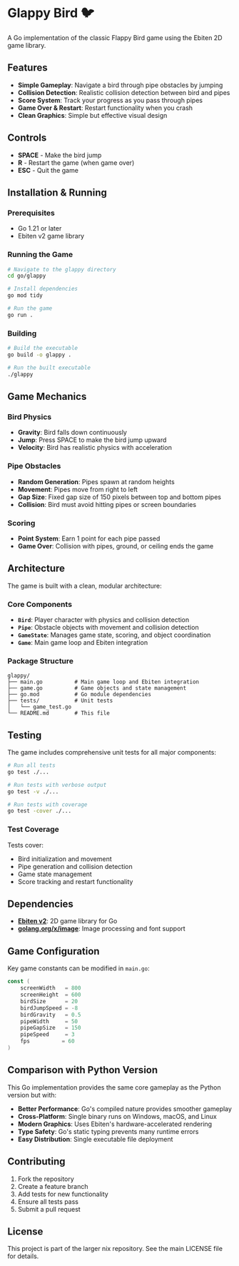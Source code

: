 # Glappy Bird 🐦

A Go implementation of the classic Flappy Bird game using the Ebiten 2D game library.

## Features

- **Simple Gameplay**: Navigate a bird through pipe obstacles by jumping
- **Collision Detection**: Realistic collision detection between bird and pipes
- **Score System**: Track your progress as you pass through pipes
- **Game Over & Restart**: Restart functionality when you crash
- **Clean Graphics**: Simple but effective visual design

## Controls

- **SPACE** - Make the bird jump
- **R** - Restart the game (when game over)
- **ESC** - Quit the game

## Installation & Running

### Prerequisites

- Go 1.21 or later
- Ebiten v2 game library

### Running the Game

```bash
# Navigate to the glappy directory
cd go/glappy

# Install dependencies
go mod tidy

# Run the game
go run .
```

### Building

```bash
# Build the executable
go build -o glappy .

# Run the built executable
./glappy
```

## Game Mechanics

### Bird Physics
- **Gravity**: Bird falls down continuously
- **Jump**: Press SPACE to make the bird jump upward
- **Velocity**: Bird has realistic physics with acceleration

### Pipe Obstacles
- **Random Generation**: Pipes spawn at random heights
- **Movement**: Pipes move from right to left
- **Gap Size**: Fixed gap size of 150 pixels between top and bottom pipes
- **Collision**: Bird must avoid hitting pipes or screen boundaries

### Scoring
- **Point System**: Earn 1 point for each pipe passed
- **Game Over**: Collision with pipes, ground, or ceiling ends the game

## Architecture

The game is built with a clean, modular architecture:

### Core Components

- **`Bird`**: Player character with physics and collision detection
- **`Pipe`**: Obstacle objects with movement and collision detection
- **`GameState`**: Manages game state, scoring, and object coordination
- **`Game`**: Main game loop and Ebiten integration

### Package Structure

```
glappy/
├── main.go          # Main game loop and Ebiten integration
├── game.go          # Game objects and state management
├── go.mod           # Go module dependencies
├── tests/           # Unit tests
│   └── game_test.go
└── README.md        # This file
```

## Testing

The game includes comprehensive unit tests for all major components:

```bash
# Run all tests
go test ./...

# Run tests with verbose output
go test -v ./...

# Run tests with coverage
go test -cover ./...
```

### Test Coverage

Tests cover:
- Bird initialization and movement
- Pipe generation and collision detection
- Game state management
- Score tracking and restart functionality

## Dependencies

- **[Ebiten v2](https://github.com/hajimehoshi/ebiten)**: 2D game library for Go
- **[golang.org/x/image](https://pkg.go.dev/golang.org/x/image)**: Image processing and font support

## Game Configuration

Key game constants can be modified in `main.go`:

```go
const (
    screenWidth   = 800
    screenHeight  = 600
    birdSize      = 20
    birdJumpSpeed = -8
    birdGravity   = 0.5
    pipeWidth     = 50
    pipeGapSize   = 150
    pipeSpeed     = 3
    fps          = 60
)
```

## Comparison with Python Version

This Go implementation provides the same core gameplay as the Python version but with:

- **Better Performance**: Go's compiled nature provides smoother gameplay
- **Cross-Platform**: Single binary runs on Windows, macOS, and Linux
- **Modern Graphics**: Uses Ebiten's hardware-accelerated rendering
- **Type Safety**: Go's static typing prevents many runtime errors
- **Easy Distribution**: Single executable file deployment

## Contributing

1. Fork the repository
2. Create a feature branch
3. Add tests for new functionality
4. Ensure all tests pass
5. Submit a pull request

## License

This project is part of the larger nix repository. See the main LICENSE file for details.
